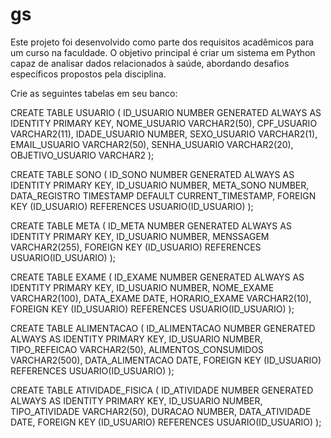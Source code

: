 # gs
Este projeto foi desenvolvido como parte dos requisitos acadêmicos para um curso na faculdade. O objetivo principal é criar um sistema em Python capaz de analisar dados relacionados à saúde, abordando desafios específicos propostos pela disciplina.

 Crie as seguintes tabelas em seu banco:

CREATE TABLE USUARIO (
    ID_USUARIO NUMBER GENERATED ALWAYS AS IDENTITY PRIMARY KEY,
    NOME_USUARIO VARCHAR2(50),
    CPF_USUARIO VARCHAR2(11),
    IDADE_USUARIO NUMBER,
    SEXO_USUARIO VARCHAR2(1),
    EMAIL_USUARIO VARCHAR2(50),
    SENHA_USUARIO VARCHAR2(20),
    OBJETIVO_USUARIO VARCHAR2
);

CREATE TABLE SONO (
    ID_SONO NUMBER GENERATED ALWAYS AS IDENTITY PRIMARY KEY,
    ID_USUARIO NUMBER,
    META_SONO NUMBER,
    DATA_REGISTRO TIMESTAMP DEFAULT CURRENT_TIMESTAMP,
    FOREIGN KEY (ID_USUARIO) REFERENCES USUARIO(ID_USUARIO)
);

CREATE TABLE META (
    ID_META NUMBER GENERATED ALWAYS AS IDENTITY PRIMARY KEY,
    ID_USUARIO NUMBER,
    MENSSAGEM VARCHAR2(255),
    FOREIGN KEY (ID_USUARIO) REFERENCES USUARIO(ID_USUARIO)
);

CREATE TABLE EXAME (
    ID_EXAME NUMBER GENERATED ALWAYS AS IDENTITY PRIMARY KEY,
    ID_USUARIO NUMBER,
    NOME_EXAME VARCHAR2(100),
    DATA_EXAME DATE,
    HORARIO_EXAME VARCHAR2(10),
    FOREIGN KEY (ID_USUARIO) REFERENCES USUARIO(ID_USUARIO)
);

CREATE TABLE ALIMENTACAO (
    ID_ALIMENTACAO NUMBER GENERATED ALWAYS AS IDENTITY PRIMARY KEY,
    ID_USUARIO NUMBER,
    TIPO_REFEICAO VARCHAR2(50),
    ALIMENTOS_CONSUMIDOS VARCHAR2(500),
    DATA_ALIMENTACAO DATE,
    FOREIGN KEY (ID_USUARIO) REFERENCES USUARIO(ID_USUARIO)
);

CREATE TABLE ATIVIDADE_FISICA (
    ID_ATIVIDADE NUMBER GENERATED ALWAYS AS IDENTITY PRIMARY KEY,
    ID_USUARIO NUMBER,
    TIPO_ATIVIDADE VARCHAR2(50),
    DURACAO NUMBER,
    DATA_ATIVIDADE DATE,
    FOREIGN KEY (ID_USUARIO) REFERENCES USUARIO(ID_USUARIO)
);
